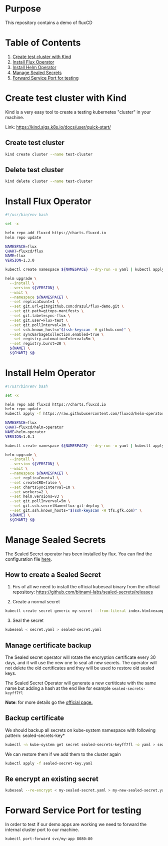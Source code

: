 # Purpose

This repository contains a demo of fluxCD

# Table of Contents
1. [Create test cluster with Kind](#create-test-cluster-with-kind)
2. [Install Flux Operator](#install-flux-operator)
3. [Install Helm Operator](#install-helm-operator)
4. [Manage Sealed Secrets](#manage-sealed-secrets)
5. [Forward Service Port for testing](#forward-service-port-for-testing)

# Create test cluster with Kind

Kind is a very easy tool to create a testing kubernetes "cluster" in your machine.

Link: https://kind.sigs.k8s.io/docs/user/quick-start/

## Create test cluster

```bash
kind create cluster --name test-cluster
```

## Delete test cluster

```bash
kind delete cluster --name test-cluster
```

# Install Flux Operator

```bash
#!/usr/bin/env bash

set -x

helm repo add fluxcd https://charts.fluxcd.io
helm repo update

NAMESPACE=flux
CHART=fluxcd/flux
NAME=flux
VERSION=1.3.0

kubectl create namespace ${NAMESPACE} --dry-run -o yaml | kubectl apply -f -

helm upgrade \
  --install \
  --version ${VERSION} \
  --wait \
  --namespace ${NAMESPACE} \
  --set replicaCount=1 \
  --set git.url=git@github.com:drazul/flux-demo.git \
  --set git.path=gitops-manifests \
  --set git.label=sync-flux \
  --set git.user=Flux-test \
  --set git.pollInterval=1m \
  --set ssh.known_hosts="$(ssh-keyscan -H github.com)" \
  --set syncGarbageCollection.enabled=true \
  --set registry.automationInterval=5m \
  --set registry.burst=20 \
  ${NAME} \
  ${CHART} $@
```

# Install Helm Operator

```bash
#!/usr/bin/env bash

set -x

helm repo add fluxcd https://charts.fluxcd.io
helm repo update
kubectl apply -f https://raw.githubusercontent.com/fluxcd/helm-operator/master/deploy/crds.yaml

NAMESPACE=flux
CHART=fluxcd/helm-operator
NAME=helm-operator
VERSION=1.0.1

kubectl create namespace ${NAMESPACE} --dry-run -o yaml | kubectl apply -f -

helm upgrade \
  --install \
  --version ${VERSION} \
  --wait \
  --namespace ${NAMESPACE} \
  --set replicaCount=1 \
  --set createCRD=false \
  --set chartsSyncInterval=1m \
  --set workers=2 \
  --set helm.versions=v3 \
  --set git.pollInverval=5m \
  --set git.ssh.secretName=flux-git-deploy \
  --set git.ssh.known_hosts="$(ssh-keyscan -H tfs.gfk.com)" \
  ${NAME} \
  ${CHART} $@
```

# Manage Sealed Secrets

The Sealed Secret operator has been installed by flux. You can find the configuration file [here](gitops-manifests/cluster-apps/sealed-secrets/release.yaml).

## How to create a Sealed Secret

1. Firs of all we need to install the official kubeseal binary from the official repository: https://github.com/bitnami-labs/sealed-secrets/releases

2. Create a normal secret
```bash
kubectl create secret generic my-secret --from-literal index.html=example --dry-run -o yaml > secret.yaml
```

3. Seal the secret
```bash
kubeseal < secret.yaml > sealed-secret.yaml
```

## Manage certificate backup
The Sealed secret operator will rotate the encryption certificate every 30 days, and it will use the new one to seal
all new secrets. The operator will not delete the old certificates and they will be used to restore old sealed keys.

The Sealed Secret Operator will generate a new certiticate with the same name but adding a hash at the end like for example `sealed-secrets-keyff7fl`

**Note**: for more details go the [official page.](https://github.com/bitnami-labs/sealed-secrets)

## Backup certificate
We should backup all secrets on kube-system namespace with following pattern: sealed-secrets-key*
```bash
kubectl -n kube-system get secret sealed-secrets-keyff7fl -o yaml > sealed-secret-key.yaml
```

We can restore them if we add them to the cluster again
```bash
kubectl apply -f sealed-secret-key.yaml
```

## Re encrypt an existing secret
```bash
kubeseal --re-encrypt < my-sealed-secret.yaml > my-new-sealed-secret.yaml
```

# Forward Service Port for testing

In order to test if our demo apps are working we need to forward the internal cluster port to our machine. 
```
kubectl port-forward svc/my-app 8080:80
```
